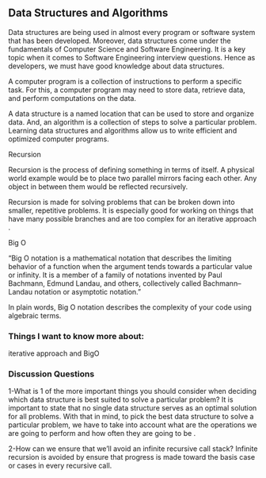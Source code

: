 ## Data Structures and Algorithms
Data structures are being used in almost every program or software system that has been developed. Moreover, data structures come under the fundamentals of Computer Science and Software Engineering. It is a key topic when it comes to Software Engineering interview questions. Hence as developers, we must have good knowledge about data structures.



A computer program is a collection of instructions to perform a specific task. For this, a computer program may need to store data, retrieve data, and perform computations on the data.

A data structure is a named location that can be used to store and organize data. And, an algorithm is a collection of steps to solve a particular problem. Learning data structures and algorithms allow us to write efficient and optimized computer programs.

Recursion

Recursion is the process of defining something in terms of itself.
A physical world example would be to place two parallel mirrors facing each other. Any object in between them would be reflected recursively.

Recursion is made for solving problems that can be broken down into smaller, repetitive problems. It is especially good for working on things that have many possible branches and are too complex for an iterative approach .

Big O

“Big O notation is a mathematical notation that describes the limiting behavior of a function when the argument tends towards a particular value or infinity. It is a member of a family of notations invented by Paul Bachmann, Edmund Landau, and others, collectively called Bachmann–Landau notation or asymptotic notation.”

In plain words, Big O notation describes the complexity of your code using algebraic terms.

### Things I want to know more about: 

iterative approach and BigO

### Discussion Questions

1-What is 1 of the more important things you should consider when deciding which data structure is best suited to solve a particular problem?
It is important to state that no single data structure serves as an optimal solution for all problems. With that in mind, to pick the best data structure to solve a particular problem, we have to take into account what are the operations we are going to perform and how often they are going to be .

2-How can we ensure that we’ll avoid an infinite recursive call stack?
Infinite recursion is avoided by ensure that progress is made toward the basis case or cases in every recursive call.


